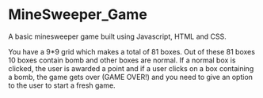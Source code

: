 # MineSweeper_Game

A basic minesweeper game built using Javascript, HTML and CSS.

You have a 9*9 grid which makes a total of 81 boxes.
Out of these 81 boxes 10 boxes contain bomb and other boxes are normal.
If a normal box is clicked, the user is awarded a point and if a user clicks on a
box containing a bomb, the game gets over (GAME OVER!) and you need to
give an option to the user to start a fresh game.
